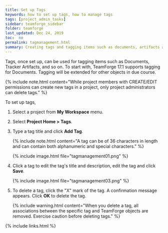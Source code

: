 ```yaml
---
title: Set up Tags
keywords: how to set up tags, how to manage tags
tags: [project_admin_tasks]
sidebar: teamforge_sidebar
folder: teamforge
last_updated: Dec 24, 2019
toc:  no
permalink: tagmanagement.html
summary: Creating tags and tagging items such as documents, artifacts and so on can aid in classification, marking ownership of work items, marking items as milestones, releases and requirements, and so on. Project Administrators can set up tags to be used by project members in a project. However, project members with CREATE/EDIT permissions can create tags, if required.
---
```


Tags, once set up, can be used for tagging items such as Documents, Tracker Artifacts, and so on. To start with, TeamForge 17.1 supports tagging for Documents. Tagging will be extended for other objects in due course.

 {% include note.html content="While project members with CREATE/EDIT permissions can create new tags in a project, only project administrators can delete tags." %}

To set up tags,

 1. Select a project from **My Workspace** menu.

 2. Select **Project Home > Tags**.

 3. Type a tag title and click **Add Tag**.

    {% include note.html content="A tag can be of 36 characters in length and can contain both alphanumeric and special characters." %}
   
    {% include image.html file="tagmanagement01.png" %}

 4. Click a tag to edit the tag's title and description, edit the tag and click **Save**.

    {% include image.html file="tagmanagement03.png" %}

 5. To delete a tag, click the "X" mark of the tag. A confirmation message appears. Click **OK** to delete the tag.

    {% include warning.html content="When you delete a tag, all associations between the specific tag and TeamForge objects are removed. Exercise caution before deleting tags." %}

{% include links.html %}